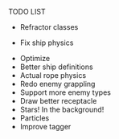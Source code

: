 TODO LIST
- Refractor classes
+ Fix ship physics
- Optimize
- Better ship definitions
- Actual rope physics
- Redo enemy grappling
- Support more enemy types
- Draw better receptacle
- Stars! In the background!
- Particles
- Improve tagger